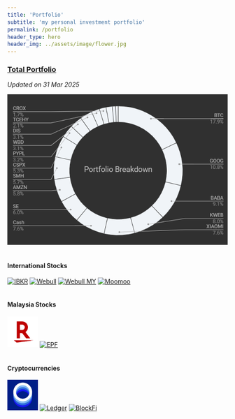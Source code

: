 ```yaml
---
title: 'Portfolio'
subtitle: 'my personal investment portfolio'
permalink: /portfolio
header_type: hero
header_img: ../assets/image/flower.jpg
---
```


<h3><a href="https://docs.google.com/spreadsheets/d/1ePEcpLNRmXISJV8rtCk3hKJ-w-9MiT_yH2cuIAUOrcM/edit#gid=6" target="_blank">Total Portfolio</a></h3>

*Updated on 31 Mar 2025*

<div class="w3-container" style="padding:0px 0px 0px">
    <img title="Portfolio" class="w3-image w3-padding" width="600" max-width="600"
        src="../assets/image/portfolio_apr_2025.png" alt="Portfolio">
</div>

<br/>

#### International Stocks

<div class="image-container">
    <a href="https://docs.google.com/spreadsheets/d/1qdFK497pn5k0ho04FuBRrXCS_HnsCsMqx7EzPnnGfNU/edit#gid=6" target="_blank"><img border="0" data-original-height="512" data-original-width="512" height="70" src="..\assets\image\ibkr.png" width="70" alt="IBKR"/></a>
    <a href="https://docs.google.com/spreadsheets/d/1LfaYtySUEs_tY80JPCqIYt7JgK0pe06Y5AerM4uQqX4/edit#gid=1447322971"  target="_blank"><img border="0" data-original-height="512" data-original-width="512" height="70" src="../assets\image\webull.png" width="70" alt="Webull"/></a>
    <a href="https://docs.google.com/spreadsheets/d/1yhX3LVtEnW3-U9-iwMN8SgAQUNQTP48JukrHSlPJSY8/edit?gid=6#gid=6"  target="_blank"><img border="0" data-original-height="512" data-original-width="512" height="70" src="../assets\image\webullmy.png" width="70" alt="Webull MY"/></a>
    <a href="https://docs.google.com/spreadsheets/d/1tTtzQicCEuFzlTI1tn20GhqLWHrId5vRjj1iuhDY4l8/edit#gid=6"  target="_blank"><img border="0" data-original-height="512" data-original-width="512" height="70" src="../assets\image\moomoo.png" width="70" alt="Moomoo"/></a>
</div>
  
<br/>

#### Malaysia Stocks

<div class="image-container">
    <a href="https://docs.google.com/spreadsheets/d/1v7_0KYNggyNbgN8Wbd2FHBp1fYweKBsW1z2WPsm-Yy8/edit#gid=6" target="_blank"><img border="0" data-original-height="280" data-original-width="280" height="70" src="..\assets\image\rakutentrade.png" width="70" alt="Rakuten Trade"/></a>
    <a href="https://docs.google.com/spreadsheets/d/1pujfT4zOm2dxKLawru-KMvxzmon5Z9XWIvGNoX1qPnQ/edit?gid=6#gid=6" target="_blank"><img border="0" data-original-height="280" data-original-width="280" height="70" src="..\assets\image\epf.png" width="70" alt="EPF"/></a>
    <!-- <a href="https://docs.google.com/spreadsheets/d/1XZxEnjjm4uYV0vF56_1Mn17VFbjiAsoQkyLnh_tcsik/edit#gid=6"  target="_blank"><img border="0" data-original-height="512" data-original-width="512" height="70" src="https://encrypted-tbn0.gstatic.com/images?q=tbn:ANd9GcRfkk9Q-3JQL47sRT6a6m7EIxBGoI8l2F623A&usqp=CAU" width="70" alt="M+"/></a> -->
</div>

<br/>

#### Cryptocurrencies

<div class="image-container">
    <a href="https://docs.google.com/spreadsheets/d/1gzyJOdA0-_UbH8eZ28CZHG5RyePSemmauLkBwGdF6ac/edit#gid=6" target="_blank"><img border="0" data-original-height="512" data-original-width="512" height="70" src="..\assets\image\luno.png" width="70" alt="Luno"/></a>
    <a href="https://docs.google.com/spreadsheets/d/1cV0rQYW1dihOH0HBjzx2md0ZkrAyXMP2Xf3VlQnOkPE/edit#gid=6" target="_blank"><img border="0" data-original-height="512" data-original-width="512" height="70" src="..\assets\image\ledger.png" width="70" alt="Ledger"/></a>
    <a href="https://docs.google.com/spreadsheets/d/1N1rDELjN8oLF5li09UvYG8XsYgitarFqFfWv5xRo_Ek/edit#gid=6" target="_blank"><img border="0" data-original-height="512" data-original-width="512" height="70" src="..\assets\image\BlockFi.webp" width="70" alt="BlockFi"/></a>
</div>
  
<br/>

<br/>
